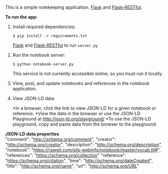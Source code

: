 This is a simple notekeeping application.
[Flask](http://flask.pocoo.org/) and
[Flask-RESTful](http://flask-restful.readthedocs.org/en/latest/).

**To run the app:**

1. Install required dependencies:
   ```
   $ pip install -r requirements.txt
   ``` 
   [Flask](http://flask.pocoo.org/docs/0.10/installation/#installation)
   and
   [Flask-RESTful](http://flask-restful.readthedocs.org/en/latest/installation.html) to run `server.py`

2. Run the notebook server:
   ```
   $ python notebook-server.py
   ```
   This service is not currently accessible online, so you must run it locally.
   
3. View, post, and update notebooks and references in the notebook application.

4. View JSON-LD data
	
	*In a browser, click the link to view JSON-LD for a given notebook or reference.
	*View the data in the browser or use the JSON-LD Playground at http://json-ld.org/playground/
		*To use the JSON-LD playground, copy and paste data from the browser to the playground.

**JSON-LD data properties**  
	"comment": "http://schema.org/comment",
    "creator": "http://schema.org/creator",
    "description": "http://schema.org/description",
    "notebook": "https://rawgit.com/sils-webinfo/notebook/master/vocab.ttl#",
    "references": "https://schema.org/collection"
	"reference": "https://schema.org/citation",
    "time": "http://schema.org/dateCreated",
    "title": "http://schema.org/name",
    "url": "http://schema.org/URL"
